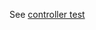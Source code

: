 See [controller test](https://github.com/rthbound/ams-json-api-broken-23712/blob/master/test/controllers/bugs_controller_test.rb#L8-L24)
